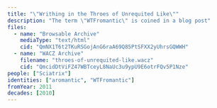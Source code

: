```yaml
---
title: "\"Writhing in the Throes of Unrequited Like\""
description: "The term \"WTFromantic\" is coined in a blog post"
files:
  - name: "Browsable Archive"
    mediaType: "text/html"
    cid: "QmNX1T6t2TKuRSGojAnG6raA69Q85PtSFXX2yUhrsGQWWH"
  - name: "WACZ Archive"
    filename: "throes-of-unrequited-like.wacz"
    cid: "QmcidDtViFZ47WBTceyL8NaUc3u9ypU9E6otrFQv5P1Nze"
people: ["Sciatrix"]
identities: ["aromantic", "WTFromantic"]
fromYear: 2011
decades: [2010]
---
```

